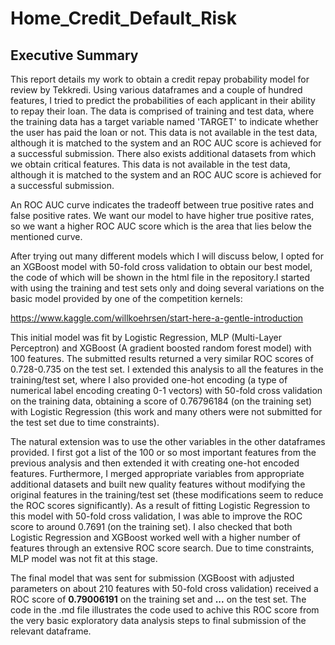 # Home_Credit_Default_Risk

## Executive Summary

  This report details my work to obtain a credit repay probability model for review by Tekkredi. Using various dataframes and a couple of hundred features, I tried to predict the probabilities of each applicant in their ability to repay their loan. The data is comprised of training and test data, where the training data has a target variable named 'TARGET' to indicate whether the user has paid the loan or not. This data is not available in the test data, although it is matched to the system and an ROC AUC score is achieved for a successful submission. There also exists additional datasets from which we obtain critical features. This data is not available in the test data, although it is matched to the system and an ROC AUC score is achieved for a successful submission.

  An ROC AUC curve indicates the tradeoff between true positive rates and false positive rates. We want our model to have higher true positive rates, so we want a higher ROC AUC score which is the area that lies below the mentioned curve.
  
  After trying out many different models which I will discuss below, I opted for an XGBoost model with 50-fold cross validation to obtain our best model, the code of which will be shown in the html file in the repository.I started with using the training and test sets only and doing several variations on the basic model provided by one of the competition kernels:
  
  https://www.kaggle.com/willkoehrsen/start-here-a-gentle-introduction
  
This initial model was fit by Logistic Regression, MLP (Multi-Layer Perceptron) and XGBoost (A gradient boosted random forest model) with 100 features. The submitted results returned a very similar ROC scores of 0.728-0.735 on the test set. I extended this analysis to all the features in the training/test set, where I also provided one-hot encoding (a type of numerical label encoding creating 0-1 vectors) with 50-fold cross validation on the training data, obtaining a score of 0.76796184 (on the training set) with Logistic Regression (this work and many others were not submitted for the test set due to time constraints). 

  The natural extension was to use the other variables in the other dataframes provided. I first got a list of the 100 or so most important features from the previous analysis and then extended it with creating one-hot encoded features. Furthermore, I merged appropriate variables from appropriate additional datasets and built new quality features without modifying the original features in the training/test set (these modifications seem to reduce the ROC scores significantly). As a result of fitting Logistic Regression to this model with 50-fold cross validation, I was able to improve the ROC score to around 0.7691 (on the training set). I also checked that both Logistic Regression and XGBoost worked well with a higher number of features through an extensive ROC score search. Due to time constraints, MLP model was not fit at this stage. 
  
  The final model that was sent for submission (XGBoost with adjusted parameters on about 210 features with 50-fold cross validation) received a ROC score of **0.79006191** on the training set and **...** on the test set. The code in the .md file illustrates the code used to achive this ROC score from the very basic exploratory data analysis steps to final submission of the relevant dataframe.
